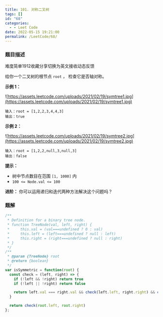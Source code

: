 ```yaml
---
title: 101. 对称二叉树
tags: []
id: "68"
categories:
  - - Leet Code
date: 2022-05-15 19:21:00
permalink: /LeetCode/68/
---
```


### 题目描述

难度简单1912收藏分享切换为英文接收动态反馈

给你一个二叉树的根节点 `root` ， 检查它是否轴对称。

**示例 1：**

![https://assets.leetcode.com/uploads/2021/02/19/symtree1.jpg](https://assets.leetcode.com/uploads/2021/02/19/symtree1.jpg)

```
输入：root = [1,2,2,3,4,4,3]
输出：true

```

<!--more-->

**示例 2：**

![https://assets.leetcode.com/uploads/2021/02/19/symtree2.jpg](https://assets.leetcode.com/uploads/2021/02/19/symtree2.jpg)

```
输入：root = [1,2,2,null,3,null,3]
输出：false

```

**提示：**

- 树中节点数目在范围 `[1, 1000]` 内
- `100 <= Node.val <= 100`

**进阶：** 你可以运用递归和迭代两种方法解决这个问题吗？

### 题解

```jsx
/**
 * Definition for a binary tree node.
 * function TreeNode(val, left, right) {
 *     this.val = (val===undefined ? 0 : val)
 *     this.left = (left===undefined ? null : left)
 *     this.right = (right===undefined ? null : right)
 * }
 */
/**
 * @param {TreeNode} root
 * @return {boolean}
 */
var isSymmetric = function(root) {
  const check = (left, right) => {
    if (!left && !right) return true
    if (!left || !right) return false

    return left.val === right.val && check(left.left, right.right) && check(left.right, right.left)
  }

  return check(root.left, root.right)
};
```